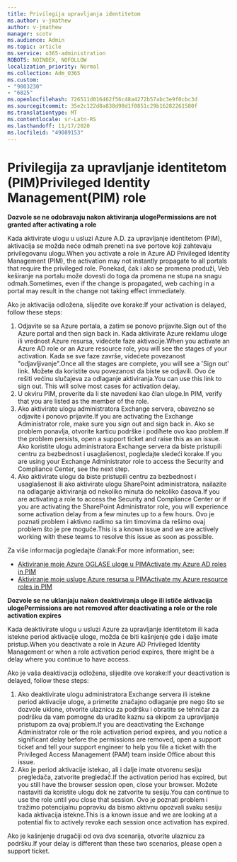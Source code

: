 ```yaml
---
title: Privilegija upravljanja identitetom
ms.author: v-jmathew
author: v-jmathew
manager: scotv
ms.audience: Admin
ms.topic: article
ms.service: o365-administration
ROBOTS: NOINDEX, NOFOLLOW
localization_priority: Normal
ms.collection: Adm_O365
ms.custom:
- "9003230"
- "6825"
ms.openlocfilehash: 726511d016462f56c48a4272b57abc3e9f0cbc3d
ms.sourcegitcommit: 35e2c122d8a838d98d1f0851c29b16282261580f
ms.translationtype: MT
ms.contentlocale: sr-Latn-RS
ms.lasthandoff: 11/17/2020
ms.locfileid: "49089153"
---
```

# <a name="privileged-identity-managementpim-role"></a><span data-ttu-id="1c154-102">Privilegija za upravljanje identitetom (PIM)</span><span class="sxs-lookup"><span data-stu-id="1c154-102">Privileged Identity Management(PIM) role</span></span>

<span data-ttu-id="1c154-103">**Dozvole se ne odobravaju nakon aktiviranja uloge**</span><span class="sxs-lookup"><span data-stu-id="1c154-103">**Permissions are not granted after activating a role**</span></span>

<span data-ttu-id="1c154-104">Kada aktivirate ulogu u usluzi Azure A.D. za upravljanje identitetom (PIM), aktivacija se možda neće odmah preneti na sve portove koji zahtevaju privilegovanu ulogu.</span><span class="sxs-lookup"><span data-stu-id="1c154-104">When you activate a role in Azure AD Privileged Identity Management (PIM), the activation may not instantly propagate to all portals that require the privileged role.</span></span> <span data-ttu-id="1c154-105">Ponekad, čak i ako se promena produži, Veb keširanje na portalu može dovesti do toga da promena ne stupa na snagu odmah.</span><span class="sxs-lookup"><span data-stu-id="1c154-105">Sometimes, even if the change is propagated, web caching in a portal may result in the change not taking effect immediately.</span></span>

<span data-ttu-id="1c154-106">Ako je aktivacija odložena, slijedite ove korake:</span><span class="sxs-lookup"><span data-stu-id="1c154-106">If your activation is delayed, follow these steps:</span></span>

1. <span data-ttu-id="1c154-107">Odjavite se sa Azure portala, a zatim se ponovo prijavite.</span><span class="sxs-lookup"><span data-stu-id="1c154-107">Sign out of the Azure portal and then sign back in.</span></span> <span data-ttu-id="1c154-108">Kada aktivirate Azure reklamu uloge ili vrednost Azure resursa, videćete faze aktivacije.</span><span class="sxs-lookup"><span data-stu-id="1c154-108">When you activate an Azure AD role or an Azure resource role, you will see the stages of your activation.</span></span> <span data-ttu-id="1c154-109">Kada se sve faze završe, videćete povezanost "odjavljivanje".</span><span class="sxs-lookup"><span data-stu-id="1c154-109">Once all the stages are complete, you will see a 'Sign out' link.</span></span> <span data-ttu-id="1c154-110">Možete da koristite ovu povezanost da biste se odjavili. Ovo će rešiti većinu slučajeva za odlaganje aktiviranja.</span><span class="sxs-lookup"><span data-stu-id="1c154-110">You can use this link to sign out. This will solve most cases for activation delay.</span></span>
2. <span data-ttu-id="1c154-111">U okviru PIM, proverite da li ste navedeni kao član uloge.</span><span class="sxs-lookup"><span data-stu-id="1c154-111">In PIM, verify that you are listed as the member of the role.</span></span>
3. <span data-ttu-id="1c154-112">Ako aktivirate ulogu administratora Exchange servera, obavezno se odjavite i ponovo prijavite.</span><span class="sxs-lookup"><span data-stu-id="1c154-112">If you are activating the Exchange Administrator role, make sure you sign out and sign back in.</span></span> <span data-ttu-id="1c154-113">Ako se problem ponavlja, otvorite karticu podrške i podiћete ovo kao problem.</span><span class="sxs-lookup"><span data-stu-id="1c154-113">If the problem persists, open a support ticket and raise this as an issue.</span></span> <span data-ttu-id="1c154-114">Ako koristite ulogu administratora Exchange servera da biste pristupili centru za bezbednost i usaglašenost, pogledajte sledeći korake.</span><span class="sxs-lookup"><span data-stu-id="1c154-114">If you are using your Exchange Administrator role to access the Security and Compliance Center, see the next step.</span></span>
4. <span data-ttu-id="1c154-115">Ako aktivirate ulogu da biste pristupili centru za bezbednost i usaglašenost ili ako aktivirate ulogu SharePoint administratora, nailazite na odlaganje aktiviranja od nekoliko minuta do nekoliko časova.</span><span class="sxs-lookup"><span data-stu-id="1c154-115">If you are activating a role to access the Security and Compliance Center or if you are activating the SharePoint Administrator role, you will experience some activation delay from a few minutes up to a few hours.</span></span> <span data-ttu-id="1c154-116">Ovo je poznati problem i aktivno radimo sa tim timovima da rešimo ovaj problem što je pre moguće.</span><span class="sxs-lookup"><span data-stu-id="1c154-116">This is a known issue and we are actively working with these teams to resolve this issue as soon as possible.</span></span>

<span data-ttu-id="1c154-117">Za više informacija pogledajte članak:</span><span class="sxs-lookup"><span data-stu-id="1c154-117">For more information, see:</span></span>

- [<span data-ttu-id="1c154-118">Aktiviranje moje Azure OGLASE uloge u PIM</span><span class="sxs-lookup"><span data-stu-id="1c154-118">Activate my Azure AD roles in PIM</span></span>](https://docs.microsoft.com/azure/active-directory/privileged-identity-management/pim-how-to-activate-role?WT.mc_id=Portal-Microsoft_Azure_Support "https://docs.microsoft.com/azure/active-directory/privileged-identity-management/pim-how-to-activate-role?wt.mc_id=portal-microsoft_azure_support")
- [<span data-ttu-id="1c154-119">Aktiviranje moje usluge Azure resursa u PIM</span><span class="sxs-lookup"><span data-stu-id="1c154-119">Activate my Azure resource roles in PIM</span></span>](https://docs.microsoft.com/azure/active-directory/privileged-identity-management/pim-resource-roles-activate-your-roles?WT.mc_id=Portal-Microsoft_Azure_Support "https://docs.microsoft.com/azure/active-directory/privileged-identity-management/pim-resource-roles-activate-your-roles?wt.mc_id=portal-microsoft_azure_support")

<span data-ttu-id="1c154-120">**Dozvole se ne uklanjaju nakon deaktiviranja uloge ili ističe aktivacija uloge**</span><span class="sxs-lookup"><span data-stu-id="1c154-120">**Permissions are not removed after deactivating a role or the role activation expires**</span></span>

<span data-ttu-id="1c154-121">Kada deaktivirate ulogu u usluzi Azure za upravljanje identitetom ili kada istekne period aktivacije uloge, možda će biti kašnjenje gde i dalje imate pristup.</span><span class="sxs-lookup"><span data-stu-id="1c154-121">When you deactivate a role in Azure AD Privileged Identity Management or when a role activation period expires, there might be a delay where you continue to have access.</span></span>

<span data-ttu-id="1c154-122">Ako je vaša deaktivacija odložena, slijedite ove korake:</span><span class="sxs-lookup"><span data-stu-id="1c154-122">If your deactivation is delayed, follow these steps:</span></span>

1. <span data-ttu-id="1c154-123">Ako deaktivirate ulogu administratora Exchange servera ili istekne period aktivacije uloge, a primetite značajno odlaganje pre nego što se dozvole uklone, otvorite ulaznicu za podršku i obratite se tehničar za podršku da vam pomogne da uradite kaznu sa ekipom za upravljanje pristupom za ovaj problem.</span><span class="sxs-lookup"><span data-stu-id="1c154-123">If you are deactivating the Exchange Administrator role or the role activation period expires, and you notice a significant delay before the permissions are removed, open a support ticket and tell your support engineer to help you file a ticket with the Privileged Access Management (PAM) team inside Office about this issue.</span></span>
2. <span data-ttu-id="1c154-124">Ako je period aktivacije istekao, ali i dalje imate otvorenu sesiju pregledača, zatvorite pregledač.</span><span class="sxs-lookup"><span data-stu-id="1c154-124">If the activation period has expired, but you still have the browser session open, close your browser.</span></span> <span data-ttu-id="1c154-125">Možete nastaviti da koristite ulogu dok ne zatvorite tu sesiju.</span><span class="sxs-lookup"><span data-stu-id="1c154-125">You can continue to use the role until you close that session.</span></span> <span data-ttu-id="1c154-126">Ovo je poznati problem i tražimo potencijalnu popravku da bismo aktivnu opozvali svaku sesiju kada aktivacija istekne.</span><span class="sxs-lookup"><span data-stu-id="1c154-126">This is a known issue and we are looking at a potential fix to actively revoke each session once activation has expired.</span></span>

<span data-ttu-id="1c154-127">Ako je kašnjenje drugačiji od ova dva scenarija, otvorite ulaznicu za podršku.</span><span class="sxs-lookup"><span data-stu-id="1c154-127">If your delay is different than these two scenarios, please open a support ticket.</span></span>
